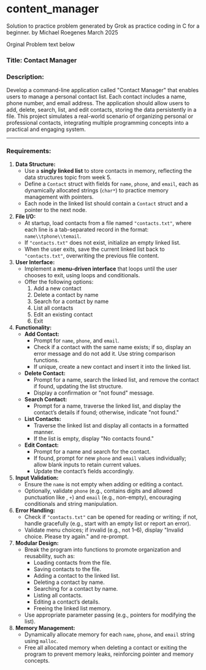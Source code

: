 # content_manager

Solution to practice problem generated by Grok
as practice coding in C for a beginner.
by Michael Roegenes March 2025

Orginal Problem text below

### Title: Contact Manager

### Description:

Develop a command-line application called "Contact Manager" that enables users to manage a personal contact list. Each contact includes a name, phone number, and email address. The application should allow users to add, delete, search, list, and edit contacts, storing the data persistently in a file. This project simulates a real-world scenario of organizing personal or professional contacts, integrating multiple programming concepts into a practical and engaging system.

---

### Requirements:

1. **Data Structure:**
    - Use a **singly linked list** to store contacts in memory, reflecting the data structures topic from week 5.
    - Define a `Contact` struct with fields for `name`, `phone`, and `email`, each as dynamically allocated strings (`char*`) to practice memory management with pointers.
    - Each node in the linked list should contain a `Contact` struct and a pointer to the next node.
2. **File I/O:**
    - At startup, load contacts from a file named `"contacts.txt"`, where each line is a tab-separated record in the format: `name\\tphone\\temail`.
    - If `"contacts.txt"` does not exist, initialize an empty linked list.
    - When the user exits, save the current linked list back to `"contacts.txt"`, overwriting the previous file content.
3. **User Interface:**
    - Implement a **menu-driven interface** that loops until the user chooses to exit, using loops and conditionals.
    - Offer the following options:
        1. Add a new contact
        2. Delete a contact by name
        3. Search for a contact by name
        4. List all contacts
        5. Edit an existing contact
        6. Exit
4. **Functionality:**
    - **Add Contact:**
        - Prompt for `name`, `phone`, and `email`.
        - Check if a contact with the same name exists; if so, display an error message and do not add it. Use string comparison functions.
        - If unique, create a new contact and insert it into the linked list.
    - **Delete Contact:**
        - Prompt for a name, search the linked list, and remove the contact if found, updating the list structure.
        - Display a confirmation or "not found" message.
    - **Search Contact:**
        - Prompt for a name, traverse the linked list, and display the contact’s details if found; otherwise, indicate "not found."
    - **List Contacts:**
        - Traverse the linked list and display all contacts in a formatted manner.
        - If the list is empty, display "No contacts found."
    - **Edit Contact:**
        - Prompt for a name and search for the contact.
        - If found, prompt for new `phone` and `email` values individually; allow blank inputs to retain current values.
        - Update the contact’s fields accordingly.
5. **Input Validation:**
    - Ensure the `name` is not empty when adding or editing a contact.
    - Optionally, validate `phone` (e.g., contains digits and allowed punctuation like , `+`) and `email` (e.g., non-empty), encouraging conditionals and string manipulation.
6. **Error Handling:**
    - Check if `"contacts.txt"` can be opened for reading or writing; if not, handle gracefully (e.g., start with an empty list or report an error).
    - Validate menu choices; if invalid (e.g., not 1–6), display "Invalid choice. Please try again." and re-prompt.
7. **Modular Design:**
    - Break the program into functions to promote organization and reusability, such as:
        - Loading contacts from the file.
        - Saving contacts to the file.
        - Adding a contact to the linked list.
        - Deleting a contact by name.
        - Searching for a contact by name.
        - Listing all contacts.
        - Editing a contact’s details.
        - Freeing the linked list memory.
    - Use appropriate parameter passing (e.g., pointers for modifying the list).
8. **Memory Management:**
    - Dynamically allocate memory for each `name`, `phone`, and `email` string using `malloc`.
    - Free all allocated memory when deleting a contact or exiting the program to prevent memory leaks, reinforcing pointer and memory concepts.
